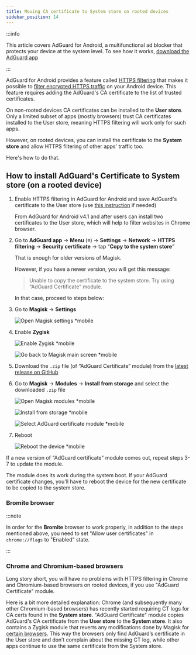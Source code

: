 ```yaml
---
title: Moving CA certificate to System store on rooted devices
sidebar_position: 14
---
```


:::info

This article covers AdGuard for Android, a multifunctional ad blocker that protects your device at the system level. To see how it works, [download the AdGuard app](https://agrd.io/download-kb-adblock)

:::

AdGuard for Android provides a feature called [HTTPS filtering](../../overview#https-filtering) that makes it possible to [filter encrypted HTTPS traffic](/general/https-filtering/what-is-https-filtering) on your Android device. This feature requires adding the AdGuard's CA certificate to the list of trusted certificates.

On non-rooted devices CA certificates can be installed to the **User store**. Only a limited subset of apps (mostly browsers) trust CA certificates installed to the User store, meaning HTTPS filtering will work only for such apps.

However, on rooted devices, you can install the certificate to the **System store** and allow HTTPS filtering of other apps' traffic too.

Here's how to do that.

## How to install AdGuard's Certificate to System store (on a rooted device)

1. Enable HTTPS filtering in AdGuard for Android and save AdGuard's certificate to the User store (use [this instruction](../../overview#https-filtering) if needed)

     From AdGuard for Android v4.1 and after users can install two certificates to the User store, which will help to filter websites in Chrome browser.

1. Go to **AdGuard app** → **Menu** (≡) → **Settings** → **Network** → **HTTPS filtering** → **Security certificate** → tap “**Copy to the system store**”

    That is enough for older versions of Magisk.

    However, if you have a newer version, you will get this message:

    > Unable to copy the certificate to the system store. Try using “AdGuard Certificate” module.

    In that case, proceed to steps below:

1. Go to **Magisk** → **Settings**

    ![Open Magisk settings *mobile](https://cdn.adtidy.org/content/kb/ad_blocker/android/solving_problems/https-certificate-for-rooted/magisk-module-1.png)

1. Enable **Zygisk**

    ![Enable Zygisk *mobile](https://cdn.adtidy.org/content/kb/ad_blocker/android/solving_problems/https-certificate-for-rooted/magisk-module-2.png)

    ![Go back to Magisk main screen *mobile](https://cdn.adtidy.org/content/kb/ad_blocker/android/solving_problems/https-certificate-for-rooted/magisk-module-3.png)

1. Download the `.zip` file (of “AdGuard Certificate” module) from the [latest release on GitHub](https://github.com/AdguardTeam/adguardcert/releases/latest/)

1. Go to **Magisk** → **Modules** → **Install from storage** and select the downloaded `.zip` file

    ![Open Magisk modules *mobile](https://cdn.adtidy.org/content/kb/ad_blocker/android/solving_problems/https-certificate-for-rooted/magisk-module-4.png)

    ![Install from storage *mobile](https://cdn.adtidy.org/content/kb/ad_blocker/android/solving_problems/https-certificate-for-rooted/magisk-module-5.png)

    ![Select AdGuard certificate module *mobile](https://cdn.adtidy.org/content/kb/ad_blocker/android/solving_problems/https-certificate-for-rooted/magisk-module-6.png)

1. Reboot

    ![Reboot the device *mobile](https://cdn.adtidy.org/content/kb/ad_blocker/android/solving_problems/https-certificate-for-rooted/magisk-module-7.png)

If a new version of "AdGuard certificate" module comes out, repeat steps 3-7 to update the module.

The module does its work during the system boot. If your AdGuard certificate changes, you'll have to reboot the device for the new certificate to be copied to the system store.

### Bromite browser

:::note

In order for the **Bromite** browser to work properly, in addition to the steps mentioned above, you need to set "Allow user certificates" in `chrome://flags` to "Enabled" state.

:::

### Chrome and Chromium-based browsers

Long story short, you will have no problems with HTTPS filtering in Chrome and Chromium-based browsers on rooted devices, if you use "AdGuard Certificate" module.

Here is a bit more detailed explanation: Chrome (and subsequently many other Chromium-based browsers) has recently started requiring CT logs for CA certs found in the **System store**. "AdGuard Certificate" module copies AdGuard's CA certificate from the **User store** to the **System store**. It also contains a Zygisk module that reverts any modifications done by Magisk for [certain browsers](https://github.com/AdguardTeam/adguardcert/blob/master/zygisk_module/jni/browsers.inc). This way the browsers only find AdGuard’s certificate in the User store and don’t complain about the missing CT log, while other apps continue to use the same certificate from the System store.
